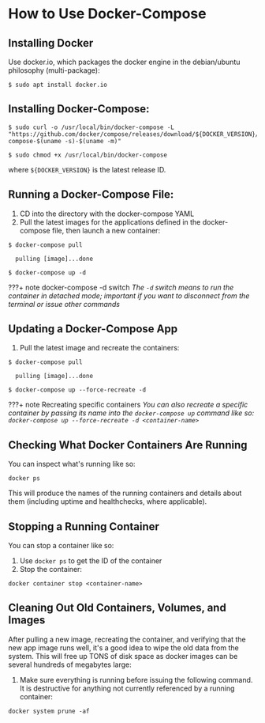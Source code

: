 # How to Use Docker-Compose

## Installing Docker
Use docker.io, which packages the docker engine in the debian/ubuntu philosophy (multi-package):

```
$ sudo apt install docker.io
```

## Installing Docker-Compose:

```
$ sudo curl -o /usr/local/bin/docker-compose -L "https://github.com/docker/compose/releases/download/${DOCKER_VERSION}/docker-compose-$(uname -s)-$(uname -m)"

$ sudo chmod +x /usr/local/bin/docker-compose
```
where `${DOCKER_VERSION}` is the latest release ID.

## Running a Docker-Compose File:
1. CD into the directory with the docker-compose YAML
1. Pull the latest images for the applications defined in the docker-compose file, then launch a new container:

```
$ docker-compose pull
  
  pulling [image]...done

$ docker-compose up -d
```

???+ note docker-compose -d switch
     _The `-d` switch means to run the container in detached mode; important if you want to disconnect from the terminal or issue other commands_

## Updating a Docker-Compose App

1. Pull the latest image and recreate the containers:

```
$ docker-compose pull

  pulling [image]...done

$ docker-compose up --force-recreate -d
```

???+ note Recreating specific containers
     _You can also recreate a specific container by passing its name into the `docker-compose up` command like so:_
     _`docker-compose up --force-recreate -d <container-name>`_

## Checking What Docker Containers Are Running

You can inspect what's running like so:

```
docker ps
```

This will produce the names of the running containers and details about them (including uptime and healthchecks, where applicable).

## Stopping a Running Container
You can stop a container like so:

1. Use `docker ps` to get the ID of the container
1. Stop the container:

```
docker container stop <container-name>
```

## Cleaning Out Old Containers, Volumes, and Images

After pulling a new image, recreating the container, and verifying that the new app image runs well, it's a good idea to wipe the old data from the system.  This will free up TONS of disk space as docker images can be several hundreds of megabytes large:

1. Make sure everything is running before issuing the following command. It is destructive for anything not currently referenced by a running container:

```
docker system prune -af
```
